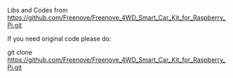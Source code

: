 Libs and Codes from https://github.com/Freenove/Freenove_4WD_Smart_Car_Kit_for_Raspberry_Pi.git 

If you need original code please do:

git clone https://github.com/Freenove/Freenove_4WD_Smart_Car_Kit_for_Raspberry_Pi.git
